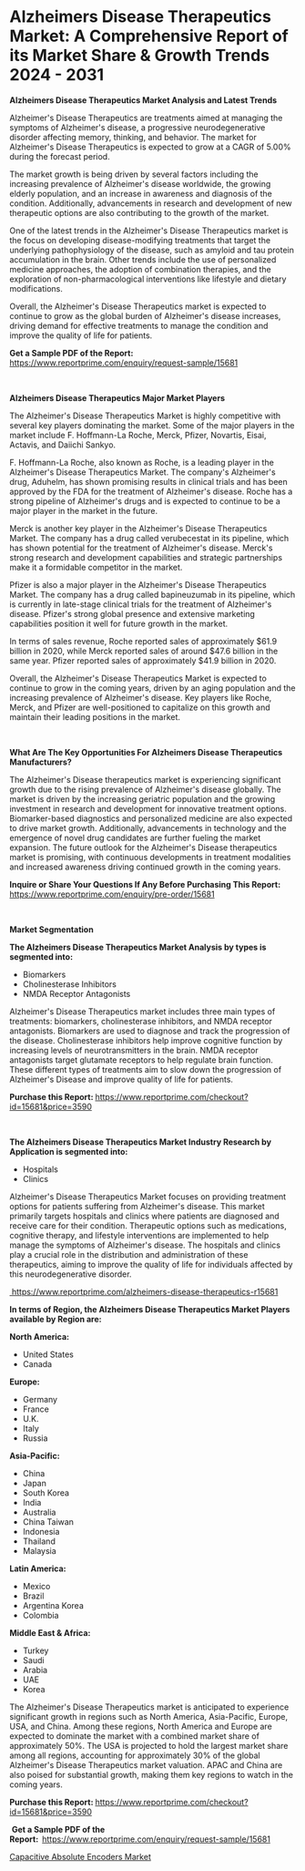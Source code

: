 <p><h1>Alzheimers Disease Therapeutics Market: A Comprehensive Report of its Market Share & Growth Trends 2024 - 2031</h1></p><p><strong>Alzheimers Disease Therapeutics Market Analysis and Latest Trends</strong></p>
<p><p>Alzheimer's Disease Therapeutics are treatments aimed at managing the symptoms of Alzheimer's disease, a progressive neurodegenerative disorder affecting memory, thinking, and behavior. The market for Alzheimer's Disease Therapeutics is expected to grow at a CAGR of 5.00% during the forecast period. </p><p>The market growth is being driven by several factors including the increasing prevalence of Alzheimer's disease worldwide, the growing elderly population, and an increase in awareness and diagnosis of the condition. Additionally, advancements in research and development of new therapeutic options are also contributing to the growth of the market.</p><p>One of the latest trends in the Alzheimer's Disease Therapeutics market is the focus on developing disease-modifying treatments that target the underlying pathophysiology of the disease, such as amyloid and tau protein accumulation in the brain. Other trends include the use of personalized medicine approaches, the adoption of combination therapies, and the exploration of non-pharmacological interventions like lifestyle and dietary modifications.</p><p>Overall, the Alzheimer's Disease Therapeutics market is expected to continue to grow as the global burden of Alzheimer's disease increases, driving demand for effective treatments to manage the condition and improve the quality of life for patients.</p></p>
<p><strong>Get a Sample PDF of the Report:&nbsp;</strong> <a href="https://www.reportprime.com/enquiry/request-sample/15681">https://www.reportprime.com/enquiry/request-sample/15681</a></p>
<p>&nbsp;</p>
<p><strong>Alzheimers Disease Therapeutics Major Market Players</strong></p>
<p><p>The Alzheimer's Disease Therapeutics Market is highly competitive with several key players dominating the market. Some of the major players in the market include F. Hoffmann-La Roche, Merck, Pfizer, Novartis, Eisai, Actavis, and Daiichi Sankyo.</p><p>F. Hoffmann-La Roche, also known as Roche, is a leading player in the Alzheimer's Disease Therapeutics Market. The company's Alzheimer's drug, Aduhelm, has shown promising results in clinical trials and has been approved by the FDA for the treatment of Alzheimer's disease. Roche has a strong pipeline of Alzheimer's drugs and is expected to continue to be a major player in the market in the future.</p><p>Merck is another key player in the Alzheimer's Disease Therapeutics Market. The company has a drug called verubecestat in its pipeline, which has shown potential for the treatment of Alzheimer's disease. Merck's strong research and development capabilities and strategic partnerships make it a formidable competitor in the market.</p><p>Pfizer is also a major player in the Alzheimer's Disease Therapeutics Market. The company has a drug called bapineuzumab in its pipeline, which is currently in late-stage clinical trials for the treatment of Alzheimer's disease. Pfizer's strong global presence and extensive marketing capabilities position it well for future growth in the market.</p><p>In terms of sales revenue, Roche reported sales of approximately $61.9 billion in 2020, while Merck reported sales of around $47.6 billion in the same year. Pfizer reported sales of approximately $41.9 billion in 2020.</p><p>Overall, the Alzheimer's Disease Therapeutics Market is expected to continue to grow in the coming years, driven by an aging population and the increasing prevalence of Alzheimer's disease. Key players like Roche, Merck, and Pfizer are well-positioned to capitalize on this growth and maintain their leading positions in the market.</p></p>
<p>&nbsp;</p>
<p><strong>What Are The Key Opportunities For Alzheimers Disease Therapeutics Manufacturers?</strong></p>
<p><p>The Alzheimer's Disease therapeutics market is experiencing significant growth due to the rising prevalence of Alzheimer's disease globally. The market is driven by the increasing geriatric population and the growing investment in research and development for innovative treatment options. Biomarker-based diagnostics and personalized medicine are also expected to drive market growth. Additionally, advancements in technology and the emergence of novel drug candidates are further fueling the market expansion. The future outlook for the Alzheimer's Disease therapeutics market is promising, with continuous developments in treatment modalities and increased awareness driving continued growth in the coming years.</p></p>
<p><strong>Inquire or Share Your Questions If Any Before Purchasing This Report:</strong> <a href="https://www.reportprime.com/enquiry/pre-order/15681">https://www.reportprime.com/enquiry/pre-order/15681</a></p>
<p>&nbsp;</p>
<p><strong>Market Segmentation</strong></p>
<p><strong>The Alzheimers Disease Therapeutics Market Analysis by types is segmented into:</strong></p>
<p><ul><li>Biomarkers</li><li>Cholinesterase Inhibitors</li><li>NMDA Receptor Antagonists</li></ul></p>
<p><p>Alzheimer's Disease Therapeutics market includes three main types of treatments: biomarkers, cholinesterase inhibitors, and NMDA receptor antagonists. Biomarkers are used to diagnose and track the progression of the disease. Cholinesterase inhibitors help improve cognitive function by increasing levels of neurotransmitters in the brain. NMDA receptor antagonists target glutamate receptors to help regulate brain function. These different types of treatments aim to slow down the progression of Alzheimer's Disease and improve quality of life for patients.</p></p>
<p><strong>Purchase this Report:&nbsp;</strong><a href="https://www.reportprime.com/checkout?id=15681&price=3590">https://www.reportprime.com/checkout?id=15681&price=3590</a></p>
<p>&nbsp;</p>
<p><strong>The Alzheimers Disease Therapeutics Market Industry Research by Application is segmented into:</strong></p>
<p><ul><li>Hospitals</li><li>Clinics</li></ul></p>
<p><p>Alzheimer's Disease Therapeutics Market focuses on providing treatment options for patients suffering from Alzheimer's disease. This market primarily targets hospitals and clinics where patients are diagnosed and receive care for their condition. Therapeutic options such as medications, cognitive therapy, and lifestyle interventions are implemented to help manage the symptoms of Alzheimer's disease. The hospitals and clinics play a crucial role in the distribution and administration of these therapeutics, aiming to improve the quality of life for individuals affected by this neurodegenerative disorder.</p></p>
<p><a href="https://www.reportprime.com/alzheimers-disease-therapeutics-r15681">&nbsp;https://www.reportprime.com/alzheimers-disease-therapeutics-r15681</a></p>
<p><strong>In terms of Region, the Alzheimers Disease Therapeutics Market Players available by Region are:</strong></p>
<p>
    <p> <strong> North America: </strong>
        <ul>
            <li>United States</li>
            <li>Canada</li>
        </ul>
        </p> 
    <p> <strong> Europe: </strong>
        <ul>
            <li>Germany</li>
            <li>France</li>
            <li>U.K.</li>
            <li>Italy</li>
            <li>Russia</li>
        </ul>
        </p> 
    <p> <strong> Asia-Pacific: </strong>
        <ul>
            <li>China</li>
            <li>Japan</li>
            <li>South Korea</li>
            <li>India</li>
            <li>Australia</li>
            <li>China Taiwan</li>
            <li>Indonesia</li>
            <li>Thailand</li>
            <li>Malaysia</li>
        </ul>
        </p> 
    <p> <strong> Latin America: </strong>
        <ul>
            <li>Mexico</li>
            <li>Brazil</li>
            <li>Argentina Korea</li>
            <li>Colombia</li>
        </ul>
        </p> 
    <p> <strong> Middle East & Africa: </strong>
        <ul>
            <li>Turkey</li>
            <li>Saudi</li>
            <li>Arabia</li>
            <li>UAE</li>
            <li>Korea</li>
        </ul>
    </p>
    </p>
<p><p>The Alzheimer's Disease Therapeutics market is anticipated to experience significant growth in regions such as North America, Asia-Pacific, Europe, USA, and China. Among these regions, North America and Europe are expected to dominate the market with a combined market share of approximately 50%. The USA is projected to hold the largest market share among all regions, accounting for approximately 30% of the global Alzheimer's Disease Therapeutics market valuation. APAC and China are also poised for substantial growth, making them key regions to watch in the coming years.</p></p>
<p><strong>Purchase this Report: </strong><a href="https://www.reportprime.com/checkout?id=15681&price=3590">https://www.reportprime.com/checkout?id=15681&price=3590</a></p>
<p>&nbsp;<strong>Get a Sample PDF of the Report:&nbsp;&nbsp;</strong><a href="https://www.reportprime.com/enquiry/request-sample/15681">https://www.reportprime.com/enquiry/request-sample/15681</a></p>
<p><strong></strong></p>
<p><p><a href="https://meowing-canidae-761.notion.site/Capacitive-Absolute-Encoders-Market-Size-and-Market-Trends-Complete-Industry-Overview-2024-to-2031-cd3787b6f32b4011bffbed99720fc323">Capacitive Absolute Encoders Market</a></p></p>